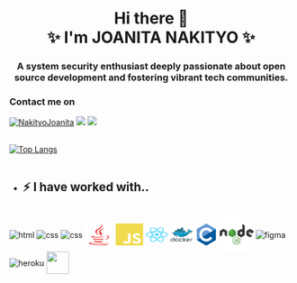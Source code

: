 <h1 align="center"> Hi there 👋 <br/>✨ I'm JOANITA NAKITYO ✨ </h1>
<h3 align="center">A system security enthusiast deeply passionate about open source development and fostering vibrant tech communities. </h3>

### Contact me on

 <div> 
 <a href="https://twitter.com/NakityoJoanita" target="blank"><img src="https://img.shields.io/twitter/follow/NakityoJoanita?logo=twitter&style=for-the-badge" alt="NakityoJoanita"/></a>
  <a href = "mailto:nakityojoanita51@gmail.com/"><img src="https://img.shields.io/badge/-Gmail-%23333?style=for-the-badge&logo=gmail&logoColor=white" target="_blank"></a>
  <a href="https://www.linkedin.com/in/joanita-nakityo-36900a1b5/" target="_blank"><img src="https://img.shields.io/badge/-LinkedIn-%230077B5?style=for-the-badge&logo=linkedin&logoColor=white" target="_blank"></a> 
  </div>


 <br/>

<!-- - 💬 Ask me about how  -->

<!--  ![Joanita's GitHub stats](https://github-readme-stats.vercel.app/api?username=JOANITA-51&show_icons=true&theme=radical)  -->

<div style="display:flex;flex-direction:row;justify-content:space-between; width:80%!important;">

<!--  [![Joanita's GitHub stats](https://github-readme-stats.vercel.app/api?username=JOANITA-51&theme=dracula&show_icons=true&layout=compact&langs_count=7)](https://github.com/JOANITA-51/github-readme-stats) -->

  [![Top Langs](https://github-readme-stats.vercel.app/api/top-langs/?username=JOANITA-51&layout=compact&langs_count=7&theme=dracula)](https://github.com/JOANITA-51/github-readme-stats)
</div>

- ## ⚡ I have worked with..

<div style="display: inline_block"><br>
 
  <img align="center" alt="html" height="40" width="50" src="https://cdn.jsdelivr.net/gh/devicons/devicon/icons/html5/html5-original-wordmark.svg" />   
  <img  align="center" alt="css" height="40" width="50" src="https://cdn.jsdelivr.net/gh/devicons/devicon/icons/css3/css3-original-wordmark.svg" />
  <img align="center" alt="css" height="40" width="50"  src="https://cdn.jsdelivr.net/gh/devicons/devicon/icons/tailwindcss/tailwindcss-plain.svg" /> 
  <img align="center" alt="Rafa-Js" height="40" width="50" src="https://raw.githubusercontent.com/devicons/devicon/master/icons/java/java-plain.svg">
  <img align="center" alt="Rafa-Ts" height="40" width="50" src="https://raw.githubusercontent.com/devicons/devicon/master/icons/javascript/javascript-plain.svg">
  <img align="center" alt="Rafa-React" height="30" width="40" src="https://raw.githubusercontent.com/devicons/devicon/master/icons/react/react-original.svg">
   <img align="center" alt="docker" height="30" width="40" src="https://raw.githubusercontent.com/devicons/devicon/master/icons/docker/docker-original-wordmark.svg">
  <img align="center" src="https://raw.githubusercontent.com/devicons/devicon/master/icons/c/c-original.svg" alt="c" width="40" height="40"/>
  <img align="center" src="https://raw.githubusercontent.com/devicons/devicon/master/icons/nodejs/nodejs-original-wordmark.svg" alt="nodejs" width="60" height="60"/> 
  <img align="center" width="40" height="40" src="https://www.vectorlogo.zone/logos/figma/figma-icon.svg" alt="figma" width="40" height="40"/> 
  <img align="center" width="40" height="40" src="https://www.vectorlogo.zone/logos/heroku/heroku-icon.svg" alt="heroku" width="40" height="40"/> 
  <img align="center" width="40" height="40" src="https://cdn.jsdelivr.net/gh/devicons/devicon/icons/firebase/firebase-plain-wordmark.svg" />

</div>


<!--
**JOANITA-51/JOANITA-51** is a ✨ _special_ ✨ repository because its `README.md` (this file) appears on your GitHub profile.

Here are some ideas to get you started:

- 🔭 I’m currently working on ...
- 🌱 I’m currently learning ...
- 👯 I’m looking to collaborate on ...
- 🤔 I’m looking for help with ...
- 💬 Ask me about ...
- 📫 How to reach me: ...
- 😄 Pronouns: ...
- ⚡ Fun fact: I love ![image](https://github.com/joanita-51/JOANITA-51/assets/82649346/f24aef58-ced8-4247-8203-8961e2848073)

-->
